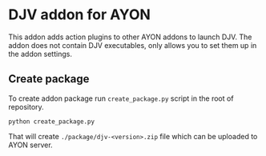 # DJV addon for AYON
This addon adds action plugins to other AYON addons to launch DJV. The addon does not contain DJV executables, only allows you to set them up in the addon settings.

## Create package
To create addon package run `create_package.py` script in the root of repository.

```shell
python create_package.py
```

That will create `./package/djv-<version>.zip` file which can be uploaded to AYON server.
